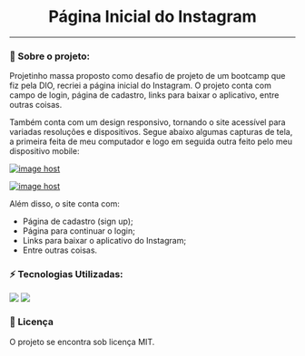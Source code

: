 <h1 align="center">Página Inicial do Instagram</h1>

-----

### 🌟 Sobre o projeto:

Projetinho massa proposto como desafio de projeto de um bootcamp que fiz pela DIO, recriei a página inicial do Instagram. O projeto conta com campo de login, página de cadastro, links para baixar o aplicativo, entre outras coisas.

Também conta com um design responsivo, tornando o site acessível para variadas resoluções e dispositivos. Segue abaixo algumas capturas de tela, a primeira feita de meu computador e logo em seguida outra feito pelo meu dispositivo mobile: 

<a href="https://imgbox.com/ik0woul8" target="_blank" ><img src="https://images2.imgbox.com/d2/c7/ik0woul8_o.png" alt="image host"/></a>

<a href="https://imgbox.com/4CWnRbzt" target="_blank" align="center"><img src="https://images2.imgbox.com/85/85/4CWnRbzt_o.png" alt="image host"/></a>

Além disso, o site conta com:

- Página de cadastro (sign up);
- Página para continuar o login;
- Links para baixar o aplicativo do Instagram;
- Entre outras coisas.

### ⚡ Tecnologias Utilizadas:

<a href="https://developer.mozilla.org/en-US/docs/Web/Guide/HTML/HTML5" target="_blank"><img  src="https://img.shields.io/static/v1?label=&message=html5&color=0D1017&style=for-the-badge&logo=html5&logoColor=E34F26&link=https://leftgithub.com"/></a> <a href="https://developer.mozilla.org/en-US/docs/Web/CSS"><img  src="https://img.shields.io/static/v1?label=&message=css3&color=0D1017&style=for-the-badge&logo=css3&logoColor=1572B6"/></a> 

### 📝 Licença

O projeto se encontra sob licença MIT.

